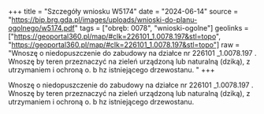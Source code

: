 +++
title = "Szczegóły wniosku W5174"
date = "2024-06-14"
source = "https://bip.brg.gda.pl/images/uploads/wnioski-do-planu-ogolnego/w5174.pdf"
tags = ["obręb: 0078", "wnioski-ogolne"]
geolinks = ["https://geoportal360.pl/map/#clk=226101_1.0078.197&stl=topo", "https://geoportal360.pl/map/#clk=226101_1.0078.197&stl=topo"]
raw = "Wnoszę o niedopuszczenie do zabudowy na działce nr 226101 _1.0078.197 . Wnoszę by teren przeznaczyć na zieleń urządzoną lub naturalną (dziką), z utrzymaniem i ochroną o. b hz istniejącego drzewostanu. "
+++

Wnoszę o niedopuszczenie do zabudowy na działce nr 226101 _1.0078.197 . Wnoszę
by teren przeznaczyć na zieleń urządzoną lub naturalną (dziką), z utrzymaniem i ochroną
o. b
hz
istniejącego drzewostanu.



